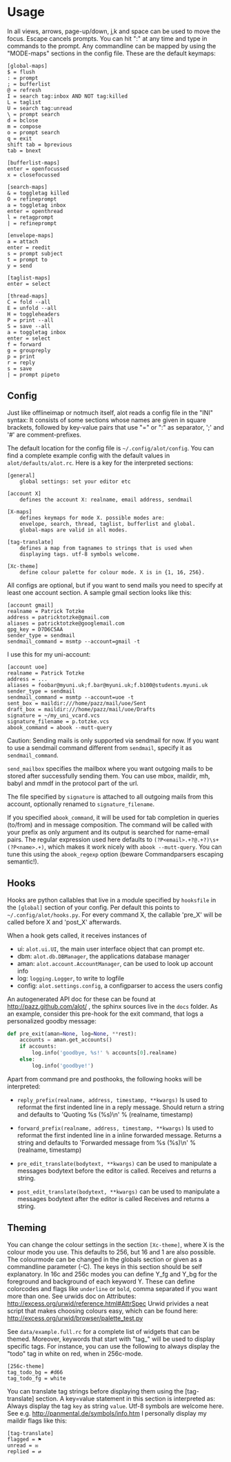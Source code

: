 Usage
=====
In all views, arrows, page-up/down, j,k and space can be used to move the focus.
Escape cancels prompts. You can hit ":" at any time and type in commands
to the prompt. Any commandline can be mapped by using the "MODE-maps" sections
in the config file. These are the default keymaps:

    [global-maps]
    $ = flush
    : = prompt
    ; = bufferlist
    @ = refresh
    I = search tag:inbox AND NOT tag:killed
    L = taglist
    U = search tag:unread
    \ = prompt search 
    d = bclose
    m = compose
    o = prompt search 
    q = exit
    shift tab = bprevious
    tab = bnext
    
    [bufferlist-maps]
    enter = openfocussed
    x = closefocussed
    
    [search-maps]
    & = toggletag killed
    O = refineprompt
    a = toggletag inbox
    enter = openthread
    l = retagprompt
    | = refineprompt
    
    [envelope-maps]
    a = attach
    enter = reedit
    s = prompt subject 
    t = prompt to 
    y = send
    
    [taglist-maps]
    enter = select
    
    [thread-maps]
    C = fold --all
    E = unfold --all
    H = toggleheaders
    P = print --all
    S = save --all
    a = toggletag inbox
    enter = select
    f = forward
    g = groupreply
    p = print
    r = reply
    s = save
    | = prompt pipeto 

Config
------
Just like offlineimap or notmuch itself, alot reads a config file in the "INI" syntax:
It consists of some sections whose names are given in square brackets, followed by
key-value pairs that use "=" or ":" as separator, ';' and '#' are comment-prefixes.

The default location for the config file is `~/.config/alot/config`.
You can find a complete example config with the default values in
`alot/defaults/alot.rc`.
Here is a key for the interpreted sections:

    [general]
        global settings: set your editor etc
    
    [account X]
        defines the account X: realname, email address, sendmail
    
    [X-maps]
        defines keymaps for mode X. possible modes are:
        envelope, search, thread, taglist, bufferlist and global.
        global-maps are valid in all modes.
    
    [tag-translate]
        defines a map from tagnames to strings that is used when
        displaying tags. utf-8 symbols welcome.
    
    [Xc-theme]
        define colour palette for colour mode. X is in {1, 16, 256}.

All configs are optional, but if you want to send mails you need to
specify at least one account section.
A sample gmail section looks like this:

    [account gmail]
    realname = Patrick Totzke
    address = patricktotzke@gmail.com
    aliases = patricktotzke@googlemail.com
    gpg_key = D7D6C5AA
    sender_type = sendmail
    sendmail_command = msmtp --account=gmail -t

I use this for my uni-account:

    [account uoe]
    realname = Patrick Totzke
    address = ...
    aliases = foobar@myuni.uk;f.bar@myuni.uk;f.b100@students.myuni.uk
    sender_type = sendmail
    sendmail_command = msmtp --account=uoe -t
    sent_box = maildir:///home/pazz/mail/uoe/Sent
    draft_box = maildir:///home/pazz/mail/uoe/Drafts
    signature = ~/my_uni_vcard.vcs
    signature_filename = p.totzke.vcs
    abook_command = abook --mutt-query


Caution: Sending mails is only supported via sendmail for now. If you want
to use a sendmail command different from `sendmail`, specify it as `sendmail_command`.

`send_mailbox` specifies the mailbox where you want outgoing mails to be stored
after successfully sending them. You can use mbox, maildir, mh, babyl and mmdf
in the protocol part of the url.

The file specified by `signature` is attached to all outgoing mails from this account, optionally renamed to
`signature_filename`.

If you specified `abook_command`, it will be used for tab completion in queries (to/from)
and in message composition. The command will be called with your prefix as only argument
and its output is searched for name-email pairs. The regular expression used here
defaults to `(?P<email>.+?@.+?)\s+(?P<name>.+)`, which makes it work nicely with `abook --mutt-query`.
You can tune this using the `abook_regexp` option (beware Commandparsers escaping semantic!).


Hooks
-----
Hooks are python callables that live in a module specified by
`hooksfile` in the `[global]` section of your config. Per default this points
to `~/.config/alot/hooks.py`.
For every command X, the callable 'pre_X' will be called before X and 'post_X' afterwards.

When a hook gets called, it receives instances of

 * ui: `alot.ui.UI`, the main user interface object that can prompt etc.
 * dbm: `alot.db.DBManager`, the applications database manager
 * aman: `alot.account.AccountManager`, can be used to look up account info
 * log: `logging.Logger`, to write to logfile
 * config: `alot.settings.config`, a configparser to access the users config

An autogenerated API doc for these can be found at http://pazz.github.com/alot/ ,
the sphinx sources live in the `docs` folder.
As an example, consider this pre-hook for the exit command,
that logs a personalized goodby message:

```python
def pre_exit(aman=None, log=None, **rest):
    accounts = aman.get_accounts()
    if accounts:
        log.info('goodbye, %s!' % accounts[0].realname)
    else:
        log.info('goodbye!')
```

Apart from command pre and posthooks, the following hooks will be interpreted:
 * `reply_prefix(realname, address, timestamp, **kwargs)`
   Is used to reformat the first indented line in a reply message.
   Should return a string and defaults to 'Quoting %s (%s)\n' % (realname, timestamp)
 
 * `forward_prefix(realname, address, timestamp, **kwargs)`
   Is used to reformat the first indented line in a inline forwarded message.
   Returns a string and defaults to 'Forwarded message from %s (%s)\n' % (realname, timestamp)
 * `pre_edit_translate(bodytext, **kwargs)`
   can be used to manipulate a messages bodytext before the editor is called.
   Receives and returns a string.
 * `post_edit_translate(bodytext, **kwargs)`
   can be used to manipulate a messages bodytext after the editor is called
   Receives and returns a string.



Theming
-------
You can change the colour settings in the section `[Xc-theme]`, where X is the
colour mode you use. This defaults to 256, but 16 and 1 are also possible.
The colourmode can be changed in the globals section or given as a commandline
parameter (-C).
The keys in this section should be self explanatory. In 16c and 256c modes you can define Y_fg and
Y_bg for the foreground and background of each keyword Y. These can define colorcodes and flags
like `underline` or `bold`, comma separated if you want more than one. See urwids doc on Attributes:
http://excess.org/urwid/reference.html#AttrSpec
Urwid privides a neat script that makes choosing colours easy, which can be found here:
http://excess.org/urwid/browser/palette_test.py

See `data/example.full.rc` for a complete list of widgets that can be themed.
Moreover, keywords that start with "tag_" will be used to display specific tags. For instance, you
can use the following to always display the "todo" tag in white on red, when in 256c-mode.

    [256c-theme]
    tag_todo_bg = #d66
    tag_todo_fg = white

You can translate tag strings before displaying them using the [tag-translate] section.
A key=value statement in this section is interpreted as:
Always display the tag `key` as string `value`. Utf-8 symbols are welcome here.
See e.g. http://panmental.de/symbols/info.htm
I personally display my maildir flags like this:

    [tag-translate]
    flagged = ⚑
    unread = ✉
    replied = ⇄
